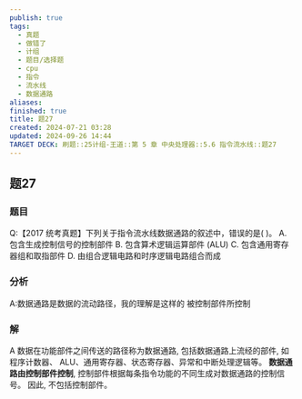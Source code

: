 ```yaml
---
publish: true
tags:
  - 真题
  - 做错了
  - 计组
  - 题目/选择题
  - cpu
  - 指令
  - 流水线
  - 数据通路
aliases: 
finished: true
title: 题27
created: 2024-07-21 03:28
updated: 2024-09-26 14:44
TARGET DECK: 刷题::25计组-王道::第 5 章 中央处理器::5.6 指令流水线::题27
---
```

## 题27
### 题目
Q:【2017 统考真题】下列关于指令流水线数据通路的叙述中，错误的是( )。
A. 包含生成控制信号的控制部件
B. 包含算术逻辑运算部件 (ALU)
C. 包含通用寄存器组和取指部件
D. 由组合逻辑电路和时序逻辑电路组合而成
### 分析
A:数据通路是数据的流动路径，我的理解是这样的
被控制部件所控制
### 解
A
数据在功能部件之间传送的路径称为数据通路, 包括数据通路上流经的部件, 如程序计数器、 ALU、通用寄存器、状态寄存器、异常和中断处理逻辑等。
**数据通路由控制部件控制**, 控制部件根据每条指令功能的不同生成对数据通路的控制信号。
因此, 不包括控制部件。
<!--ID: 1727368451523-->


